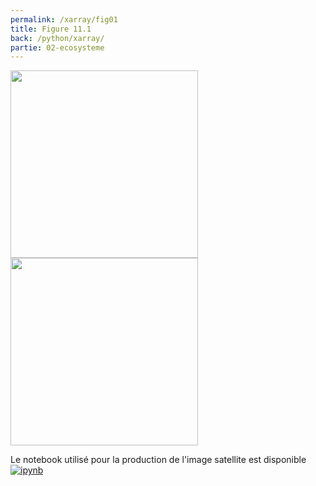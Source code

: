 ```yaml
---
permalink: /xarray/fig01
title: Figure 11.1
back: /python/xarray/
partie: 02-ecosysteme
---
```


<img src="/python/_static/xarray/fig01.png" width="300px"/>
<img src="/python/_static/xarray/contrails.jpg" width="300px"/>

Le notebook utilisé pour la production de l'image satellite est disponible [![ipynb](https://img.shields.io/badge/-Jupyter-F37626?logo=jupyter&logoColor=white)](https://colab.research.google.com/github/xoolive/python/blob/master/02-ecosysteme/11-xarray/satpy.ipynb)

